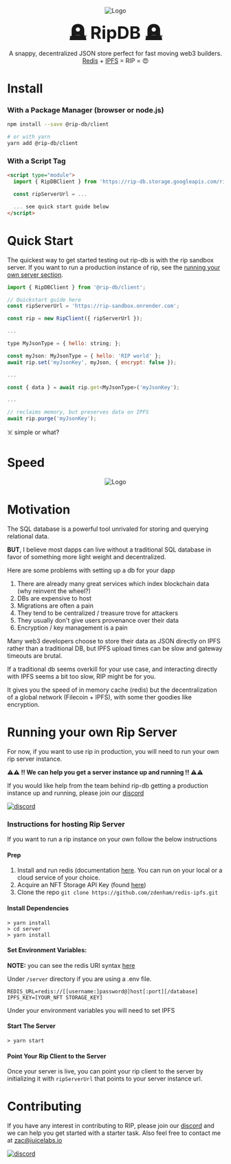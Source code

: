 <p align="center">
  <img src="https://i.imgur.com/8KVnLX3m.png" title="Logo"/>
</p>
<p align="center">

  <b style="font-size: 40px;">
    🪦 RipDB 🪦
  </b>
  <br/>
  A snappy, decentralized JSON store perfect for fast moving web3 builders. <br/> <a href="https;">Redis</a> + <a href="https://ipfs.io/" target="_blank">IPFS</a> = RIP = 😍
</p>

# Install

### With a Package Manager (browser or node.js)

```sh
npm install --save @rip-db/client

# or with yarn
yarn add @rip-db/client
```

### With a Script Tag

```html
<script type="module">
  import { RipDBClient } from 'https://rip-db.storage.googleapis.com/rip-client.es-browser1.0.12.js';

  const ripServerUrl = ...

  ... see quick start guide below
</script>
```

# Quick Start

The quickest way to get started testing out rip-db is with the rip sandbox server. If you want to run a production instance of rip, see the [running your own server section](https://github.com/zdenham/redis-ipfs#running-your-own-ripdb-server).

```javascript
import { RipDBClient } from '@rip-db/client';

// Quickstart guide here
const ripServerUrl = 'https://rip-sandbox.onrender.com';

const rip = new RipClient({ ripServerUrl });

...

type MyJsonType = { hello: string; };

const myJson: MyJsonType = { hello: 'RIP world' };
await rip.set('myJsonKey', myJson, { encrypt: false });

...

const { data } = await rip.get<MyJsonType>('myJsonKey');

...

// reclaims memory, but preserves data on IPFS
await rip.purge('myJsonKey');

```

☠️ simple or what?

# Speed

<p align="center">
  <img src="https://i.imgur.com/9UhC6cR.png" title="Logo"/>
</p>

# Motivation

The SQL database is a powerful tool unrivaled for storing and querying relational data.

**BUT**, I believe most dapps can live without a traditional SQL database in favor of something more light weight and decentralized.

Here are some problems with setting up a db for your dapp

1. There are already many great services which index blockchain data (why reinvent the wheel?)
2. DBs are expensive to host
3. Migrations are often a pain
4. They tend to be centralized / treasure trove for attackers
5. They usually don't give users provenance over their data
6. Encryption / key management is a pain

Many web3 developers choose to store their data as JSON directly on IPFS rather than a traditional DB, but IPFS upload times can be slow and gateway timeouts are brutal.

If a traditional db seems overkill for your use case, and interacting directly with IPFS seems a bit too slow, RIP might be for you.

It gives you the speed of in memory cache (redis) but the decentralization of a global network (Filecoin + IPFS), with some ther goodies like encryption.

# Running your own Rip Server

For now, if you want to use rip in production, you will need to run your own rip server instance.

**⚠️⚠️ !! We can help you get a server instance up and running !! ⚠️⚠️**

If you would like help from the team behind rip-db getting a production instance up and running, please join our [discord](https://discord.gg/5HQ5V7d5jh)

[![discord](https://i.imgur.com/d1eTfYR.png)](https://discord.gg/5HQ5V7d5jh)

### Instructions for hosting Rip Server

If you want to run a rip instance on your own follow the below instructions

#### Prep

1. Install and run redis (documentation [here](https://redis.io/docs/getting-started). You can run on your local or a cloud service of your choice.
2. Acquire an NFT Storage API Key (found [here](https://nft.storage/manage))
3. Clone the repo `git clone https://github.com/zdenham/redis-ipfs.git`

#### Install Dependencies

```ssh
> yarn install
> cd server
> yarn install
```

#### Set Environment Variables:

**NOTE:** you can see the redis URI syntax [here](https://github.com/lettuce-io/lettuce-core/wiki/Redis-URI-and-connection-details)

Under `/server` directory if you are using a .env file.

```
REDIS_URL=redis://[[username:]password@]host[:port][/database]
IPFS_KEY=[YOUR_NFT STORAGE_KEY]
```

Under your environment variables you will need to set IPFS

#### Start The Server

```ssh
> yarn start
```

#### Point Your Rip Client to the Server

Once your server is live, you can point your rip client to the server by initializing it with `ripServerUrl` that points to your server instance url.

# Contributing

If you have any interest in contributing to RIP, please join our [discord](https://discord.gg/5HQ5V7d5jh) and we can help you get started with a starter task. Also feel free to contact me at [zac@juicelabs.io](mailto:zac@juicelabs.io)

[![discord](https://i.imgur.com/d1eTfYR.png)](https://discord.gg/5HQ5V7d5jh)
